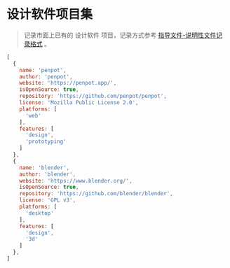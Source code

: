 # 设计软件项目集

> 记录市面上已有的 设计软件 项目，记录方式参考 [指导文件-说明性文件记录格式](https://github.com/gplers/Guidance-Document/blob/master/README.md#%E8%AF%B4%E6%98%8E%E6%80%A7%E6%96%87%E4%BB%B6%E8%AE%B0%E5%BD%95%E6%A0%BC%E5%BC%8F) 。

```js
[
  {
    name: 'penpot',
    author: 'penpot',
    website: 'https://penpot.app/',
    isOpenSource: true,
    repository: 'https://github.com/penpot/penpot',
    license: 'Mozilla Public License 2.0',
    platforms: [
      'web'
    ],
    features: [
      'design',
      'prototyping'
    ]
  },
  {
    name: 'blender',
    author: 'blender',
    website: 'https://www.blender.org/',
    isOpenSource: true,
    repository: 'https://github.com/blender/blender',
    license: 'GPL v3',
    platforms: [
      'desktop'
    ],
    features: [
      'design',
      '3d'
    ]
  },
]
```
